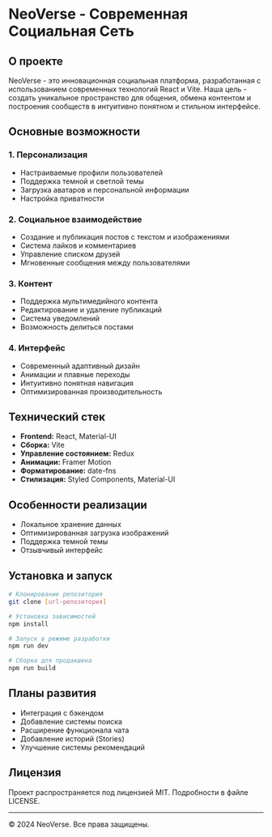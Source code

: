 # NeoVerse - Современная Социальная Сеть

## О проекте
NeoVerse - это инновационная социальная платформа, разработанная с использованием современных технологий React и Vite. Наша цель - создать уникальное пространство для общения, обмена контентом и построения сообществ в интуитивно понятном и стильном интерфейсе.

## Основные возможности

### 1. Персонализация
- Настраиваемые профили пользователей
- Поддержка темной и светлой темы
- Загрузка аватаров и персональной информации
- Настройка приватности

### 2. Социальное взаимодействие
- Создание и публикация постов с текстом и изображениями
- Система лайков и комментариев
- Управление списком друзей
- Мгновенные сообщения между пользователями

### 3. Контент
- Поддержка мультимедийного контента
- Редактирование и удаление публикаций
- Система уведомлений
- Возможность делиться постами

### 4. Интерфейс
- Современный адаптивный дизайн
- Анимации и плавные переходы
- Интуитивно понятная навигация
- Оптимизированная производительность

## Технический стек
- **Frontend:** React, Material-UI
- **Сборка:** Vite
- **Управление состоянием:** Redux
- **Анимации:** Framer Motion
- **Форматирование:** date-fns
- **Стилизация:** Styled Components, Material-UI

## Особенности реализации
- Локальное хранение данных
- Оптимизированная загрузка изображений
- Поддержка темной темы
- Отзывчивый интерфейс

## Установка и запуск

```bash
# Клонирование репозитория
git clone [url-репозитория]

# Установка зависимостей
npm install

# Запуск в режиме разработки
npm run dev

# Сборка для продакшена
npm run build
```

## Планы развития
- Интеграция с бэкендом
- Добавление системы поиска
- Расширение функционала чата
- Добавление историй (Stories)
- Улучшение системы рекомендаций

## Лицензия
Проект распространяется под лицензией MIT. Подробности в файле LICENSE.

---

© 2024 NeoVerse. Все права защищены.

